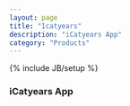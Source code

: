 ```yaml
---
layout: page
title: "Icatyears"
description: "iCatyears App"
category: "Products"
---
```

{% include JB/setup %}

### iCatyears App